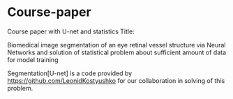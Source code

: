 # Course-paper
Course paper with U-net and statistics 
Title:

Biomedical image segmentation of an eye retinal vessel structure via Neural Networks and solution of statistical problem about sufficient amount of data for model training

Segmentation[U-net] is a code provided by https://github.com/LeonidKostyushko for our collaboration in solving of this problem.
